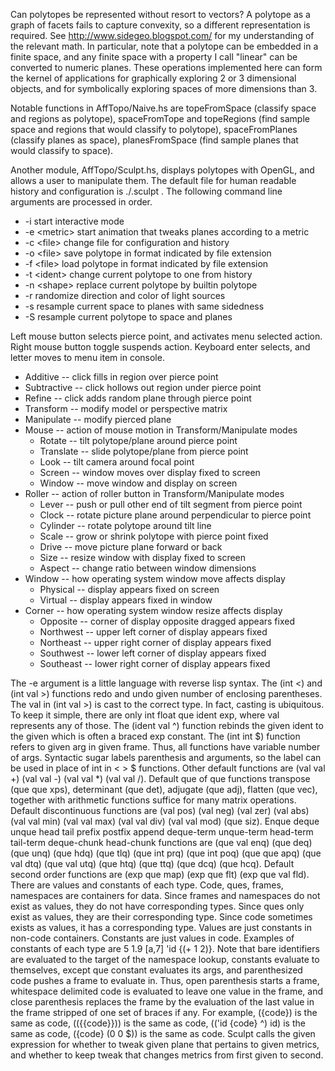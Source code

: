 Can polytopes be represented without resort to vectors? A polytope as a graph of facets fails to capture convexity, so a different representation is required. See http://www.sidegeo.blogspot.com/ for my understanding of the relevant math. In particular, note that a polytope can be embedded in a finite space, and any finite space with a property I call "linear" can be converted to numeric planes. These operations implemented here can form the kernel of applications for graphically exploring 2 or 3 dimensional objects, and for symbolically exploring spaces of more dimensions than 3.

Notable functions in AffTopo/Naive.hs are topeFromSpace (classify space and regions as polytope), spaceFromTope and topeRegions (find sample space and regions that would classify to polytope), spaceFromPlanes (classify planes as space), planesFromSpace (find sample planes that would classify to space).

Another module, AffTopo/Sculpt.hs, displays polytopes with OpenGL, and allows a user to manipulate them. The default file for human readable history and configuration is ./.sculpt . The following command line arguments are processed in order.

  * -i start interactive mode  
  * -e \<metric> start animation that tweaks planes according to a metric  
  * -c \<file> change file for configuration and history  
  * -o \<file> save polytope in format indicated by file extension  
  * -f \<file> load polytope in format indicated by file extension  
  * -t \<ident> change current polytope to one from history  
  * -n \<shape> replace current polytope by builtin polytope  
  * -r randomize direction and color of light sources
  * -s resample current space to planes with same sidedness  
  * -S resample current polytope to space and planes  

Left mouse button selects pierce point, and activates menu selected action. Right mouse button toggle suspends action. Keyboard enter selects, and letter moves to menu item in console.

  * Additive -- click fills in region over pierce point  
  * Subtractive -- click hollows out region under pierce point  
  * Refine -- click adds random plane through pierce point  
  * Transform -- modify model or perspective matrix  
  * Manipulate -- modify pierced plane  
  * Mouse -- action of mouse motion in Transform/Manipulate modes  
    * Rotate -- tilt polytope/plane around pierce point  
    * Translate -- slide polytope/plane from pierce point  
    * Look -- tilt camera around focal point  
    * Screen -- window moves over display fixed to screen
    * Window -- move window and display on screen
  * Roller -- action of roller button in Transform/Manipulate modes  
    * Lever -- push or pull other end of tilt segment from pierce point
    * Clock -- rotate picture plane around perpendicular to pierce point  
    * Cylinder -- rotate polytope around tilt line  
    * Scale -- grow or shrink polytope with pierce point fixed  
    * Drive -- move picture plane forward or back  
    * Size -- resize window with display fixed to screen
    * Aspect -- change ratio between window dimensions
  * Window -- how operating system window move affects display
    * Physical -- display appears fixed on screen
    * Virtual -- display appears fixed in window
  * Corner -- how operating system window resize affects display
    * Opposite -- corner of display opposite dragged appears fixed
    * Northwest -- upper left corner of display appears fixed
    * Northeast -- upper right corner of display appears fixed
    * Southwest -- lower left corner of display appears fixed
    * Southeast -- lower right corner of display appears fixed

The -e argument is a little language with reverse lisp syntax. The (int <) and (int val >) functions redo and undo given number of enclosing parentheses. The val in (int val >) is cast to the correct type. In fact, casting is ubiquitous. To keep it simple, there are only int float que ident exp, where val represents any of those. The (ident val ^) function rebinds the given ident to the given which is often a braced exp constant. The (int int $) function refers to given arg in given frame. Thus, all functions have variable number of args. Syntactic sugar labels parenthesis and arguments, so the label can be used in place of int in < > $ functions. Other default functions are (val val +) (val val -) (val val *) (val val /). Default que of que functions transpose (que que xps), determinant (que det), adjugate (que adj), flatten (que vec), together with arithmetic functions suffice for many matrix operations. Default discontinuous functions are (val pos) (val neg) (val zer) (val abs) (val val min) (val val max) (val val div) (val val mod) (que siz). Enque deque unque head tail prefix postfix append deque-term unque-term head-term tail-term deque-chunk head-chunk functions are (que val enq) (que deq) (que unq) (que hdq) (que tlq) (que int prq) (que int poq) (que que apq) (que val dtq) (que val utq) (que htq) (que ttq) (que dcq) (que hcq). Default second order functions are (exp que map) (exp que flt) (exp que val fld). There are values and constants of each type. Code, ques, frames, namespaces are containers for data. Since frames and namespaces do not exist as values, they do not have corresponding types. Since ques only exist as values, they are their corresponding type. Since code sometimes exists as values, it has a corresponding type. Values are just constants in non-code containers. Constants are just values in code. Examples of constants of each type are 5 1.9 [a,7] 'id {(+ 1 2)}. Note that bare identifiers are evaluated to the target of the namespace lookup, constants evaluate to themselves, except que constant evaluates its args, and parenthesized code pushes a frame to evaluate in. Thus, open parenthesis starts a frame, whitespace delimited code is evaluated to leave one value in the frame, and close parenthesis replaces the frame by the evaluation of the last value in the frame stripped of one set of braces if any. For example, ({code}) is the same as code, (({{code}})) is the same as code, (('id {code} ^) id) is the same as code, ({code} (0 0 $)) is the same as code. Sculpt calls the given expression for whether to tweak given plane that pertains to given metrics, and whether to keep tweak that changes metrics from first given to second.
